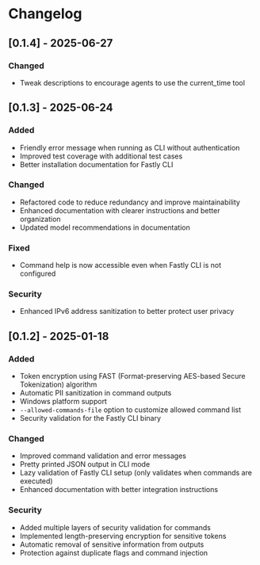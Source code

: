 # Changelog

## [0.1.4] - 2025-06-27

### Changed
- Tweak descriptions to encourage agents to use the current_time tool

## [0.1.3] - 2025-06-24

### Added
- Friendly error message when running as CLI without authentication
- Improved test coverage with additional test cases
- Better installation documentation for Fastly CLI

### Changed
- Refactored code to reduce redundancy and improve maintainability
- Enhanced documentation with clearer instructions and better organization
- Updated model recommendations in documentation

### Fixed
- Command help is now accessible even when Fastly CLI is not configured

### Security
- Enhanced IPv6 address sanitization to better protect user privacy

## [0.1.2] - 2025-01-18

### Added
- Token encryption using FAST (Format-preserving AES-based Secure Tokenization) algorithm
- Automatic PII sanitization in command outputs
- Windows platform support
- `--allowed-commands-file` option to customize allowed command list
- Security validation for the Fastly CLI binary

### Changed
- Improved command validation and error messages
- Pretty printed JSON output in CLI mode
- Lazy validation of Fastly CLI setup (only validates when commands are executed)
- Enhanced documentation with better integration instructions

### Security
- Added multiple layers of security validation for commands
- Implemented length-preserving encryption for sensitive tokens
- Automatic removal of sensitive information from outputs
- Protection against duplicate flags and command injection
